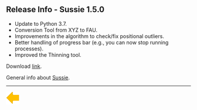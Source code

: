 ## Release Info - Sussie 1.5.0

* Update to Python 3.7.
* Conversion Tool from XYZ to FAU.
* Improvements in the algorithm to check/fix positional outliers.
* Better handling of progress bar (e.g., you can now stop running processes).
* Improved the Thinning tool.

Download [link](https://bitbucket.org/geodatastyrelsen/sussie/downloads/Sussie.1.5.0.zip).

General info about [Sussie](index.html).

***

[![Back to Projects](../../resources/back.png)](../../projects.html)
